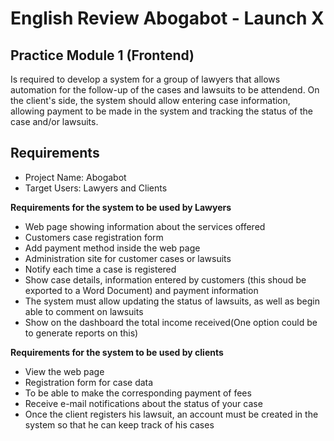 # English Review Abogabot - Launch X

## Practice Module 1 (Frontend)

Is required to develop a system for a group of lawyers that allows automation for the follow-up of the cases and lawsuits to be attendend. On the client's side, the system should allow entering case information, allowing payment to be made in the system and tracking the status of the case and/or lawsuits.

## Requirements

- Project Name: Abogabot
- Target Users: Lawyers and Clients

**Requirements for the system to be used by Lawyers**

- Web page showing information about the services offered
- Customers case registration form
- Add payment method inside the web page
- Administration site for customer cases or lawsuits
- Notify each time a case is registered
- Show case details, information entered by customers (this shoud be exported to a Word Document) and payment information
- The system must allow updating the status of lawsuits, as well as begin able to comment on lawsuits
- Show on the dashboard the total income received(One option could be to generate reports on this) 

**Requirements for the system to be used by clients**
- View the web page
- Registration form for case data
- To be able to make the corresponding payment of fees
- Receive e-mail notifications about the status of your case
- Once the client registers his lawsuit, an account must be created in the system so that he can keep track of his cases
